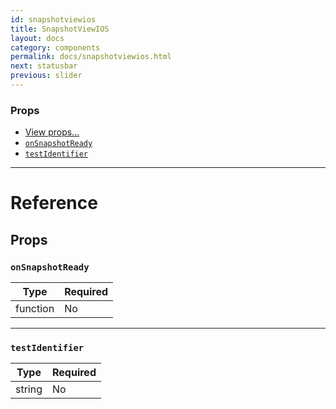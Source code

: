 ```yaml
---
id: snapshotviewios
title: SnapshotViewIOS
layout: docs
category: components
permalink: docs/snapshotviewios.html
next: statusbar
previous: slider
---
```


### Props

- [View props...](docs/view.html#props)
- [`onSnapshotReady`](docs/snapshotviewios.html#onsnapshotready)
- [`testIdentifier`](docs/snapshotviewios.html#testidentifier)






---

# Reference

## Props

### `onSnapshotReady`



| Type | Required |
| - | - |
| function | No |




---

### `testIdentifier`



| Type | Required |
| - | - |
| string | No |






